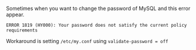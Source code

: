 Sometimes when you want to change the password of MySQL and this error appear.
```
ERROR 1819 (HY000): Your password does not satisfy the current policy requirements
```
Workaround is setting `/etc/my.conf` using `validate-password = off`
